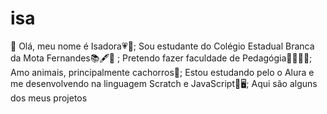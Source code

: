 # isa
👋 Olá, meu nome é Isadora💗💫;
Sou estudante do Colégio Estadual Branca da Mota Fernandes📚🖋💯 ;
Pretendo fazer faculdade de Pedagógia👩‍🎓👩‍🏫;
Amo animais, principalmente cachorros🐾;
Estou estudando pelo o Alura e me desenvolvendo na linguagem Scratch e JavaScript👾🖥;
Aqui são alguns dos meus projetos

